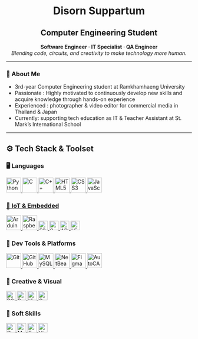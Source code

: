 <h1 align="center">Disorn Suppartum</h1>
<h2 align="center">Computer Engineering Student</h2>
<p align="center">
  <strong>Software Engineer · IT Specialist · QA Engineer</strong><br>
  <em>Blending code, circuits, and creativity to make technology more human.</em>
</p>

---

### 👤 About Me
- 3rd-year Computer Engineering student at Ramkhamhaeng University 
- Passionate : Highly motivated to continuously develop new skills and acquire knowledge through hands-on experience
- Experienced : photographer & video editor for commercial media in Thailand & Japan
- Currently:  supporting tech education as IT & Teacher Assistant at St. Mark’s International School

---

<h2>⚙️ Tech Stack & Toolset</h2>

<!-- 🖥️ Languages -->
<h3>🖥️ Languages</h3>
<p align="left">
  <a href="https://www.python.org/" target="_blank">
    <img src="https://cdn.jsdelivr.net/gh/devicons/devicon/icons/python/python-original.svg" height="40" alt="Python"/>

  <a href="https://devdocs.io/c/" target="_blank">
    <img src="https://cdn.jsdelivr.net/gh/devicons/devicon/icons/c/c-original.svg" height="40" alt="C"/>

  <a href="https://isocpp.org/" target="_blank">
    <img src="https://cdn.jsdelivr.net/gh/devicons/devicon/icons/cplusplus/cplusplus-original.svg" height="40" alt="C++"/>

  <a href="https://developer.mozilla.org/en-US/docs/Web/HTML" target="_blank">
    <img src="https://cdn.jsdelivr.net/gh/devicons/devicon/icons/html5/html5-original.svg" height="40" alt="HTML5"/>

  <a href="https://developer.mozilla.org/en-US/docs/Web/CSS" target="_blank">
    <img src="https://cdn.jsdelivr.net/gh/devicons/devicon/icons/css3/css3-original.svg" height="40" alt="CSS3"/>

  <a href="https://developer.mozilla.org/en-US/docs/Web/JavaScript" target="_blank">
    <img src="https://cdn.jsdelivr.net/gh/devicons/devicon/icons/javascript/javascript-original.svg" height="40" alt="JavaScript"/>

</p>

<!-- 🔌 IoT & Embedded -->
<h3>🔌 IoT & Embedded</h3>
<p align="left">
  <a href="https://www.arduino.cc/" target="_blank">
    <img src="https://cdn.jsdelivr.net/gh/devicons/devicon/icons/arduino/arduino-original.svg" height="40" alt="Arduino"/>
  </a>
  <a href="https://www.raspberrypi.com/" target="_blank">
    <img src="https://cdn.jsdelivr.net/gh/devicons/devicon/icons/raspberrypi/raspberrypi-original.svg" height="40" alt="Raspberry Pi"/>
  </a>
  <a href="https://esphome.io/devices/nodemcuv2.html" target="_blank">
    <img src="https://img.shields.io/badge/ESP8266-000000?style=flat&logo=esphome&logoColor=white" height="25" alt="ESP8266"/>
  </a>
  <a href="https://www.electronicwings.com/nodemcu/ir-obstacle-sensor-interfacing-with-nodemcu" target="_blank">
    <img src="https://img.shields.io/badge/Sensors-5E97D0?style=flat&logo=simpleicons&logoColor=white" height="25" alt="Sensors"/>
  </a>
  <a href="https://www.ti.com/product/ADC0832" target="_blank">
    <img src="https://img.shields.io/badge/ADC0832-orange?style=flat" height="25" alt="ADC0832"/>
  </a>
  <a href="https://lastminuteengineers.com/8x8-led-dot-matrix-arduino-tutorial/" target="_blank">
    <img src="https://img.shields.io/badge/LED%20Matrix-gray?style=flat" height="25" alt="LED Matrix"/>
  </a>
</p>

<!-- 🧰 Dev Tools -->
<h3>🧰 Dev Tools & Platforms</h3>
<p align="left">
  <a href="https://git-scm.com/" target="_blank">
    <img src="https://cdn.jsdelivr.net/gh/devicons/devicon/icons/git/git-original.svg" height="40" alt="Git"/>
  </a>
  <a href="https://github.com/" target="_blank">
    <img src="https://cdn.jsdelivr.net/gh/devicons/devicon/icons/github/github-original.svg" height="40" alt="GitHub"/>
  </a>
  <a href="https://www.mysql.com/" target="_blank">
    <img src="https://cdn.jsdelivr.net/gh/devicons/devicon/icons/mysql/mysql-original.svg" height="40" alt="MySQL"/>
  </a>
  <a href="https://netbeans.apache.org/" target="_blank">
    <img src="https://cdn.jsdelivr.net/gh/devicons/devicon/icons/netbeans/netbeans-original.svg" height="40" alt="NetBeans"/>
  </a>
  <a href="https://figma.com/" target="_blank">
    <img src="https://cdn.jsdelivr.net/gh/devicons/devicon/icons/figma/figma-original.svg" height="40" alt="Figma"/>
  </a>
  <a href="https://www.autodesk.com/products/autocad/overview" target="_blank">
    <img src="https://upload.wikimedia.org/wikipedia/commons/3/3c/Autocad_logo.png" height="40" alt="AutoCAD"/>
  </a>
</p>

<!-- 🎨 Creative -->
<h3>🎨 Creative & Visual</h3>
<p align="left">
  <a href="https://www.adobe.com/products/premiere.html" target="_blank">
    <img src="https://img.shields.io/badge/DSLR-Photo-black?style=flat&logo=camera&logoColor=white" height="25" alt="DSLR"/>
  </a>
  <a href="https://www.adobe.com/products/premiere.html" target="_blank">
    <img src="https://img.shields.io/badge/Adobe%20Premiere%20Pro-9999FF?style=flat&logo=adobe-premiere-pro&logoColor=white" height="25" alt="Premiere"/>
  </a>
  <a href="https://www.adobe.com/creativecloud/video.html" target="_blank">
    <img src="https://img.shields.io/badge/Video%20Editing-FF5722?style=flat&logo=adobe&logoColor=white" height="25" alt="Video Editing"/>
  </a>
  <a href="https://www.adobe.com/creativecloud.html" target="_blank">
    <img src="https://img.shields.io/badge/Graphic%20Design-3F3F3F?style=flat&logo=adobe-creative-cloud&logoColor=white" height="25" alt="Graphic Design"/>
  </a>
</p>

<!-- 🧠 Soft Skills -->
<h3>🧠 Soft Skills</h3>
<p align="left">
  <a href="https://en.wikipedia.org/wiki/Communication" target="_blank">
    <img src="https://img.shields.io/badge/Communication-6A1B9A?style=flat&logo=telegram&logoColor=white" height="25" alt="Communication"/>
  </a>
  <a href="https://en.wikipedia.org/wiki/Mentorship" target="_blank">
    <img src="https://img.shields.io/badge/Mentorship-00796B?style=flat&logo=freelancer&logoColor=white" height="25" alt="Mentorship"/>
  </a>
  <a href="https://en.wikipedia.org/wiki/Teamwork" target="_blank">
    <img src="https://img.shields.io/badge/Teamwork-03A9F4?style=flat&logo=teams&logoColor=white" height="25" alt="Teamwork"/>
  </a>
  <a href="https://en.wikipedia.org/wiki/Visual_thinking" target="_blank">
    <img src="https://img.shields.io/badge/Visual%20Thinking-4CAF50?style=flat&logo=visual-studio-code&logoColor=white" height="25" alt="Visual Thinking"/>
  </a>
</p>


